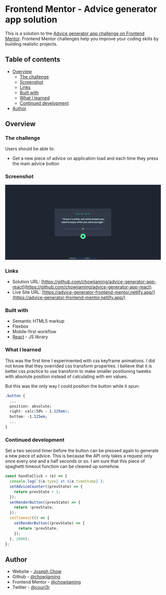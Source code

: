 # Frontend Mentor - Advice generator app solution

This is a solution to the [Advice generator app challenge on Frontend Mentor](https://www.frontendmentor.io/challenges/advice-generator-app-QdUG-13db). Frontend Mentor challenges help you improve your coding skills by building realistic projects.

## Table of contents

- [Overview](#overview)
  - [The challenge](#the-challenge)
  - [Screenshot](#screenshot)
  - [Links](#links)
  - [Built with](#built-with)
  - [What I learned](#what-i-learned)
  - [Continued development](#continued-development)
- [Author](#author)

## Overview

### The challenge

Users should be able to:

- Get a new piece of advice on application load and each time they press the main advice button

### Screenshot

![](./advice-generator-app-screenshot.png)

### Links

- Solution URL: [https://github.com/chowjiaming/advice-generator-app-react](https://github.com/chowjiaming/advice-generator-app-react)
- Live Site URL: [https://advice-generator-frontend-mentor.netlify.app/](https://advice-generator-frontend-mentor.netlify.app/)

### Built with

- Semantic HTML5 markup
- Flexbox
- Mobile-first workflow
- [React](https://reactjs.org/) - JS library

### What I learned

This was the first time I experimented with css keyframe animations. I did not know that they overrided css transform properties. I believe that it is better css practice to use transform to make smaller positioning tweeks with absolute position instead of calculating with em values.

But this was the only way I could position the button while it spun:

```css
.button {
  ...
  position: absolute;
  right: calc(50% - 1.125em);
  bottom: -1.125em;
  ...
}
```

### Continued development

Set a two second timer before the button can be pressed again to generate a new piece of advice. This is because the API only takes a request only once every one and a half seconds or so. I am sure that this piece of spaghetti timeout function can be cleaned up somehow.

```js
const handleClick = (e) => {
  console.log(`${e.type} at ${e.timeStamp}`);
  setAdviceCounter((prevState) => {
    return prevState + 1;
  });
  setRenderButton((prevState) => {
    return !prevState;
  });
  setTimeout(() => {
    setRenderButton((prevState) => {
      return !prevState;
    });
  }, 2000);
};
```

## Author

- Website - [Joseph Chow](https://josephchow.dev)
- Github - [@chowjiaming](https://github.com/chowjiaming)
- Frontend Mentor - [@chowjiaming](hhttps://www.frontendmentor.io/profile/chowjiaming)
- Twitter - [@couri3r](https://twitter.com/Couri3r)
